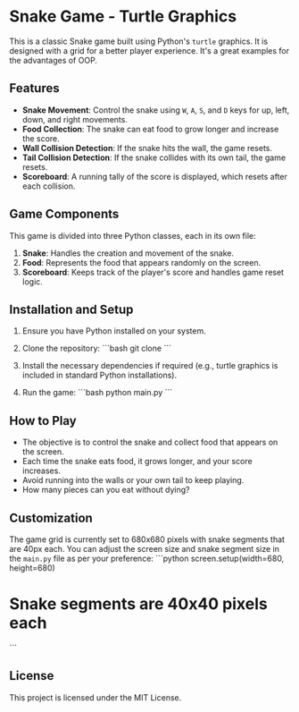 
# Snake Game - Turtle Graphics

This is a classic Snake game built using Python's `turtle` graphics.  It is designed with a grid for a better player experience. It's a great examples for the advantages of OOP.

## Features
- **Snake Movement**: Control the snake using `W`, `A`, `S`, and `D` keys for up, left, down, and right movements.
- **Food Collection**: The snake can eat food to grow longer and increase the score.
- **Wall Collision Detection**: If the snake hits the wall, the game resets.
- **Tail Collision Detection**: If the snake collides with its own tail, the game resets.
- **Scoreboard**: A running tally of the score is displayed, which resets after each collision.
  
## Game Components
This game is divided into three Python classes, each in its own file:
1. **Snake**: Handles the creation and movement of the snake.
2. **Food**: Represents the food that appears randomly on the screen.
3. **Scoreboard**: Keeps track of the player's score and handles game reset logic.

## Installation and Setup
1. Ensure you have Python installed on your system.
2. Clone the repository:
   \`\`\`bash
   git clone <repository-url>
   \`\`\`
3. Install the necessary dependencies if required (e.g., turtle graphics is included in standard Python installations).

4. Run the game:
   \`\`\`bash
   python main.py
   \`\`\`

## How to Play
- The objective is to control the snake and collect food that appears on the screen.
- Each time the snake eats food, it grows longer, and your score increases.
- Avoid running into the walls or your own tail to keep playing.
- How many pieces can you eat without dying?


## Customization
The game grid is currently set to 680x680 pixels with snake segments that are 40px each. You can adjust the screen size and snake segment size in the `main.py` file as per your preference:
\`\`\`python
screen.setup(width=680, height=680)
# Snake segments are 40x40 pixels each
\`\`\`




## License
This project is licensed under the MIT License.